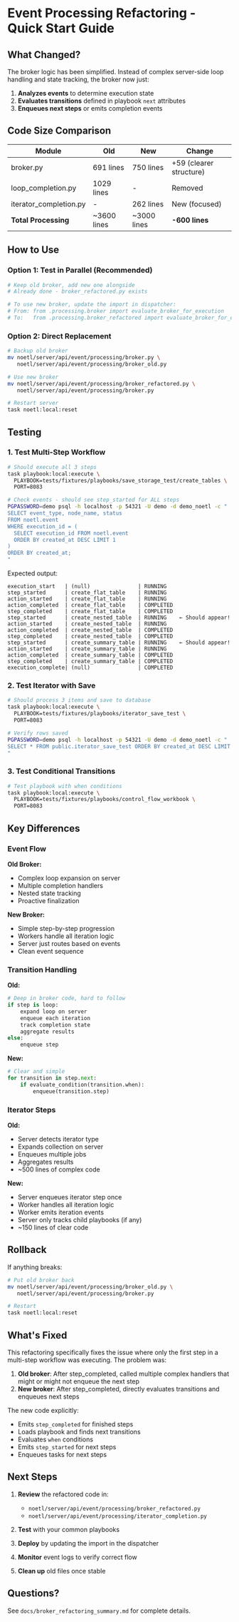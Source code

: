 # Event Processing Refactoring - Quick Start Guide

## What Changed?

The broker logic has been simplified. Instead of complex server-side loop handling and state tracking, the broker now just:

1. **Analyzes events** to determine execution state
2. **Evaluates transitions** defined in playbook `next` attributes  
3. **Enqueues next steps** or emits completion events

## Code Size Comparison

| Module | Old | New | Change |
|--------|-----|-----|--------|
| broker.py | 691 lines | 750 lines | +59 (clearer structure) |
| loop_completion.py | 1029 lines | - | Removed |
| iterator_completion.py | - | 262 lines | New (focused) |
| **Total Processing** | ~3600 lines | ~3000 lines | **-600 lines** |

## How to Use

### Option 1: Test in Parallel (Recommended)

```bash
# Keep old broker, add new one alongside
# Already done - broker_refactored.py exists

# To use new broker, update the import in dispatcher:
# From: from .processing.broker import evaluate_broker_for_execution
# To:   from .processing.broker_refactored import evaluate_broker_for_execution
```

### Option 2: Direct Replacement

```bash
# Backup old broker
mv noetl/server/api/event/processing/broker.py \
   noetl/server/api/event/processing/broker_old.py

# Use new broker
mv noetl/server/api/event/processing/broker_refactored.py \
   noetl/server/api/event/processing/broker.py

# Restart server
task noetl:local:reset
```

## Testing

### 1. Test Multi-Step Workflow

```bash
# Should execute all 3 steps
task playbook:local:execute \
  PLAYBOOK=tests/fixtures/playbooks/save_storage_test/create_tables \
  PORT=8083

# Check events - should see step_started for ALL steps
PGPASSWORD=demo psql -h localhost -p 54321 -U demo -d demo_noetl -c "
SELECT event_type, node_name, status 
FROM noetl.event 
WHERE execution_id = (
  SELECT execution_id FROM noetl.event 
  ORDER BY created_at DESC LIMIT 1
)
ORDER BY created_at;
"
```

Expected output:
```
execution_start   | (null)               | RUNNING
step_started      | create_flat_table    | RUNNING
action_started    | create_flat_table    | RUNNING
action_completed  | create_flat_table    | COMPLETED
step_completed    | create_flat_table    | COMPLETED
step_started      | create_nested_table  | RUNNING    ← Should appear!
action_started    | create_nested_table  | RUNNING
action_completed  | create_nested_table  | COMPLETED
step_completed    | create_nested_table  | COMPLETED
step_started      | create_summary_table | RUNNING    ← Should appear!
action_started    | create_summary_table | RUNNING
action_completed  | create_summary_table | COMPLETED
step_completed    | create_summary_table | COMPLETED
execution_complete| (null)               | COMPLETED
```

### 2. Test Iterator with Save

```bash
# Should process 3 items and save to database
task playbook:local:execute \
  PLAYBOOK=tests/fixtures/playbooks/iterator_save_test \
  PORT=8083

# Verify rows saved
PGPASSWORD=demo psql -h localhost -p 54321 -U demo -d demo_noetl -c "
SELECT * FROM public.iterator_save_test ORDER BY created_at DESC LIMIT 5;
"
```

### 3. Test Conditional Transitions

```bash
# Test playbook with when conditions
task playbook:local:execute \
  PLAYBOOK=tests/fixtures/playbooks/control_flow_workbook \
  PORT=8083
```

## Key Differences

### Event Flow

**Old Broker:**
- Complex loop expansion on server
- Multiple completion handlers
- Nested state tracking
- Proactive finalization

**New Broker:**
- Simple step-by-step progression
- Workers handle all iteration logic
- Server just routes based on events
- Clean event sequence

### Transition Handling

**Old:**
```python
# Deep in broker code, hard to follow
if step is loop:
    expand loop on server
    enqueue each iteration
    track completion state
    aggregate results
else:
    enqueue step
```

**New:**
```python
# Clear and simple
for transition in step.next:
    if evaluate_condition(transition.when):
        enqueue(transition.step)
```

### Iterator Steps

**Old:**
- Server detects iterator type
- Expands collection on server
- Enqueues multiple jobs
- Aggregates results
- ~500 lines of complex code

**New:**
- Server enqueues iterator step once
- Worker handles all iteration logic
- Worker emits iteration events
- Server only tracks child playbooks (if any)
- ~150 lines of clear code

## Rollback

If anything breaks:

```bash
# Put old broker back
mv noetl/server/api/event/processing/broker_old.py \
   noetl/server/api/event/processing/broker.py

# Restart
task noetl:local:reset
```

## What's Fixed

This refactoring specifically fixes the issue where only the first step in a multi-step workflow was executing. The problem was:

1. **Old broker**: After step_completed, called multiple complex handlers that might or might not enqueue the next step
2. **New broker**: After step_completed, directly evaluates transitions and enqueues next steps

The new code explicitly:
- Emits `step_completed` for finished steps
- Loads playbook and finds next transitions  
- Evaluates `when` conditions
- Emits `step_started` for next steps
- Enqueues tasks for next steps

## Next Steps

1. **Review** the refactored code in:
   - `noetl/server/api/event/processing/broker_refactored.py`
   - `noetl/server/api/event/processing/iterator_completion.py`

2. **Test** with your common playbooks

3. **Deploy** by updating the import in the dispatcher

4. **Monitor** event logs to verify correct flow

5. **Clean up** old files once stable

## Questions?

See `docs/broker_refactoring_summary.md` for complete details.
